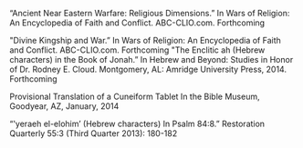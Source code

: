 “Ancient Near Eastern Warfare: Religious Dimensions.” In Wars of Religion: An Encyclopedia of Faith and Conflict. ABC-CLIO.com. Forthcoming

"Divine Kingship and War.” In Wars of Religion: An Encyclopedia of Faith and Conflict. ABC-CLIO.com. Forthcoming
"The Enclitic ah (Hebrew characters) in the Book of Jonah.” In Hebrew and Beyond: Studies in Honor of Dr. Rodney E. Cloud. Montgomery, AL: Amridge University Press, 2014. Forthcoming

Provisional Translation of a Cuneiform Tablet In the Bible Museum, Goodyear, AZ, January, 2014

“'yeraeh el-elohim’ (Hebrew characters) In Psalm 84:8.” Restoration Quarterly 55:3 (Third Quarter 2013): 180-182
